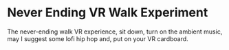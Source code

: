 # Never Ending VR Walk Experiment
The never-ending walk VR experience, sit down, turn on the ambient music, may I suggest some lofi hip hop and, put on your VR cardboard.
